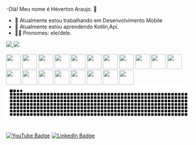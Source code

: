 -Olá! Meu nome é Héverton Araujo. 👋

- 🔭 Atualmente estou trabalhando em Desenvolvimento Mobile
- 🌱 Atualmente estou aprendendo Kotlin,Api.
- 👨‍💻 Pronomes: ele/dele.

<div>
  <a href="https://github.com/hevertonaraujomachado/hevertonaraujomachado">
    <img height"180em" src="https://github-readme-stats.vercel.app/api?username=hevertonaraujomachado&show_icons=true&theme=dracula&include_all_commits=true&count_private=true"/>
    <img height"180em" src="https://github-readme-stats.vercel.app/api/top-langs/?username=hevertonaraujomachado&layout=compact&langs_count=16&theme=dracula"/>
</div>

</div><div style="display: inline-block;"><br>
<img src="https://cdn.jsdelivr.net/gh/devicons/devicon@latest/icons/android/android-original.svg"width="40" height="40" />
<img src="https://cdn.jsdelivr.net/gh/devicons/devicon@latest/icons/androidstudio/androidstudio-original.svg"width="40" height="40" />
 <img src="https://cdn.jsdelivr.net/gh/devicons/devicon@latest/icons/kotlin/kotlin-original.svg"width="40" height="40" />                 
<img loading="lazy" src="https://cdn.jsdelivr.net/gh/devicons/devicon/icons/java/java-original.svg" width="40" height="40"/> 
<img loading="lazy" src="https://cdn.jsdelivr.net/gh/devicons/devicon/icons/linux/linux-original.svg" width="40" height="40"/>
<img loading="lazy" src="https://cdn.jsdelivr.net/gh/devicons/devicon/icons/git/git-original.svg" width="40" height="40"/>
 <img src="https://cdn.jsdelivr.net/gh/devicons/devicon@latest/icons/npm/npm-original-wordmark.svg"width="40" height="40" />
 <img src="https://cdn.jsdelivr.net/gh/devicons/devicon@latest/icons/cplusplus/cplusplus-original.svg"width="40" height="40" />
 <img src="https://cdn.jsdelivr.net/gh/devicons/devicon@latest/icons/typescript/typescript-original.svg"width="40" height="40" />
  <img src="https://cdn.jsdelivr.net/gh/devicons/devicon@latest/icons/jupyter/jupyter-original.svg"width="40" height="40" />
 <img src="https://cdn.jsdelivr.net/gh/devicons/devicon@latest/icons/javascript/javascript-original.svg"width="40" height="40" />
  <img src="https://cdn.jsdelivr.net/gh/devicons/devicon@latest/icons/html5/html5-original.svg"width="40" height="40" />
  <img src="https://cdn.jsdelivr.net/gh/devicons/devicon@latest/icons/css3/css3-original.svg"width="40" height="40" />
   <img src="https://cdn.jsdelivr.net/gh/devicons/devicon@latest/icons/ruby/ruby-original.svg"width="40" height="40" />
  <img src="https://cdn.jsdelivr.net/gh/devicons/devicon@latest/icons/python/python-original.svg"width="40" height="40" />
  <img src="https://cdn.jsdelivr.net/gh/devicons/devicon@latest/icons/json/json-original.svg"width="40" height="40"  />
   <img src="https://cdn.jsdelivr.net/gh/devicons/devicon@latest/icons/firebase/firebase-original.svg"width="40" height="40" />
  <img src="https://cdn.jsdelivr.net/gh/devicons/devicon@latest/icons/mongodb/mongodb-original.svg"width="40" height="40" />
  <img src="https://cdn.jsdelivr.net/gh/devicons/devicon@latest/icons/react/react-original.svg"width="40" height="40" />
                 
</div>

<picture>
  <source media="(prefers-color-scheme: dark)" srcset="https://raw.githubusercontent.com/hevertonaraujomachado/hevertonaraujomachado/output/github-contribution-grid-snake-dark.svg">
  <source media="(prefers-color-scheme: light)" srcset="https://raw.githubusercontent.com/hevertonaraujomachado/hevertonaraujomachado/output/github-contribution-grid-snake.svg">
  <img alt="github contribution grid snake animation" src="https://raw.githubusercontent.com/hevertonaraujomachado/hevertonaraujomachado/output/github-contribution-grid-snake.svg">
</picture>



[![YouTube Badge](https://img.shields.io/badge/-YouTube-ff0000?style=flat-square&labelColor=ff0000&logo=youtube&logoColor=white)](https://www.youtube.com/@devHeverton)
[![LinkedIn Badge](https://img.shields.io/badge/-LinkedIn-blue?style=flat-square&logo=linkedin&logoColor=white&link=https://www.linkedin.com/in/heverton-araujo-machado-b34b7aa2/)](https://www.linkedin.com/in/heverton-araujo-machado-b34b7aa2/)











